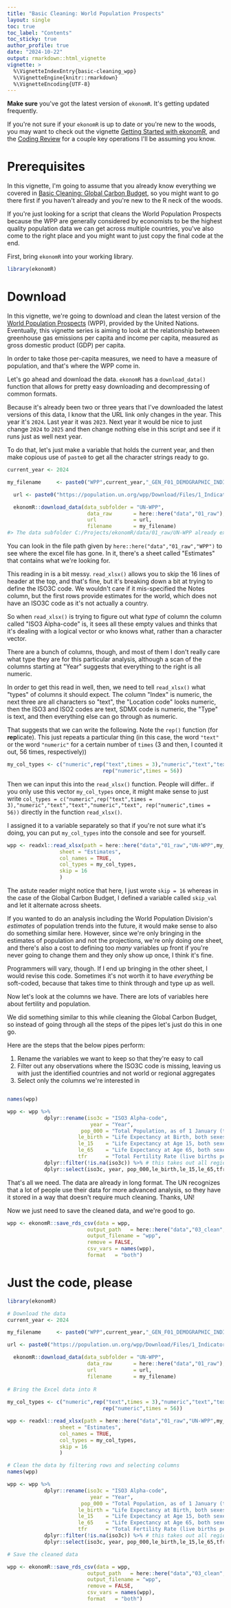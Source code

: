 ```yaml
---
title: "Basic Cleaning: World Population Prospects"
layout: single
toc: true
toc_label: "Contents"
toc_sticky: true
author_profile: true
date: "2024-10-22"
output: rmarkdown::html_vignette
vignette: >
  %\VignetteIndexEntry{basic-cleaning_wpp}
  %\VignetteEngine{knitr::rmarkdown}
  %\VignetteEncoding{UTF-8}
---
```



**Make sure** you've got the latest version of `ekonomR`. It's getting updated frequently. 

If you're not sure if your `ekonomR` is up to date or you're new to the woods, you may want to check out the vignette [Getting Started with ekonomR](https://stallman-j.github.io/ekonomR/vignettes/getting-started-with-ekonomR/), and the [Coding Review](https://stallman-j.github.io/ekonomR/vignettes/coding-review/) for a couple key operations I'll be assuming you know.

# Prerequisites

In this vignette, I'm going to assume that you already know everything we covered in [Basic Cleaning: Global Carbon Budget](https://stallman-j.github.io/ekonomR/vignettes/basic-cleaning_gcb/), so you might want to go there first if you haven't already and you're new to the R neck of the woods.

If you're just looking for a script that cleans the World Population Prospects because the WPP are generally considered by economists to be the highest quality population data we can get across multiple countries, you've also come to the right place and you might want to just copy the final code at the end.

First, bring `ekonomR` into your working library.


``` r
library(ekonomR)
```

# Download

In this vignette, we're going to download and clean the latest version of the [World Population Prospects](https://population.un.org/wpp/Download/Standard/MostUsed/) (WPP), provided by the United Nations. Eventually, this vignette series is aiming to look at the relationship between greenhouse gas emissions per capita and income per capita, measured as gross domestic product (GDP) per capita.

In order to take those per-capita measures, we need to have a measure of population, and that's where the WPP come in.

Let's go ahead and download the data. `ekonomR` has a `download_data()` function that allows for pretty easy downloading and decompressing of common formats. 

Because it's already been two or three years that I've downloaded the latest versions of this data, I know that the URL link only changes in the year. This year it's `2024`. Last year it was `2023`. Next year it would be nice to just change `2024` to `2025` and then change nothing else in this script and see if it runs just as well next year.

To do that, let's just make a variable that holds the current year, and then make copious use of `paste0` to get all the character strings ready to go.


``` r
current_year <- 2024

my_filename     <- paste0("WPP",current_year,"_GEN_F01_DEMOGRAPHIC_INDICATORS_COMPACT.xlsx")

  url <- paste0("https://population.un.org/wpp/Download/Files/1_Indicator%20(Standard)/EXCEL_FILES/1_General/WPP",current_year,"_GEN_F01_DEMOGRAPHIC_INDICATORS_COMPACT.xlsx")

  ekonomR::download_data(data_subfolder = "UN-WPP",
                          data_raw       = here::here("data","01_raw"),
                          url            = url,
                          filename       = my_filename)
#> The data subfolder C:/Projects/ekonomR/data/01_raw/UN-WPP already exists.
```

You can look in the file path given by `here::here("data","01_raw","WPP")` to see where the excel file has gone. In it, there's a sheet called "Estimates" that contains what we're looking for.

This reading in is a bit messy. `read_xlsx()` allows you to skip the 16 lines of header at the top, and that's fine, but it's breaking down a bit at trying to define the ISO3C code. We wouldn't care if it mis-specified the Notes column, but the first rows provide estimates for the world, which does not have an ISO3C code as it's not actually a country.

So when `read_xlsx()` is trying to figure out what *type* of column the column called "ISO3 Alpha-code" is, it sees all these empty values and thinks that it's dealing with a logical vector or who knows what, rather than a character vector.

There are a bunch of columns, though, and most of them I don't really care what type they are for this particular analysis, although a scan of the columns starting at "Year" suggests that everything to the right is all numeric. 

In order to get this read in well, then, we need to tell `read_xlsx()` what "types" of columns it should expect. The column "Index" is numeric, the next three are all characters so "text", the "Location code" looks numeric, then the ISO3 and ISO2 codes are text, SDMX code is numeric, the "Type" is text, and then everything else can go through as numeric.

That suggests that we can write the following. Note the `rep()` function (for **rep**licate). This just repeats a particular thing (in this case, the word `"text"` or the word `"numeric"` for a certain number of `times` (3 and then, I counted it out, 56 times, respectively)) 


``` r
my_col_types <- c("numeric",rep("text",times = 3),"numeric","text","text","numeric","text",
                               rep("numeric",times = 56))
```

Then we can input this into the `read_xlsx()` function. People will differ.. if you only use this vector `my_col_types` once, it might make sense to just write `col_types = c("numeric",rep("text",times = 3),"numeric","text","text","numeric","text", rep("numeric",times = 56))` directly in the function `read_xlsx()`. 

I assigned it to a variable separately so that if you're not sure what it's doing, you can put `my_col_types` into the console and see for yourself.


``` r
wpp <- readxl::read_xlsx(path = here::here("data","01_raw","UN-WPP",my_filename),
                 sheet = "Estimates",
                 col_names = TRUE,
                 col_types = my_col_types,
                 skip = 16
                 )
```

The astute reader might notice that here, I just wrote `skip = 16` whereas in the case of the Global Carbon Budget, I defined a variable called `skip_val` and let it alternate across sheets.

If you wanted to do an analysis including the World Population Division's *estimates* of population trends into the future, it would make sense to also do something similar here. However, since we're only bringing in the estimates of population and not the projections, we're only doing one sheet, and there's also a cost to defining too *many* variables up front if you're never going to change them and they only show up once, I think it's fine.

Programmers will vary, though. If I end up bringing in the other sheet, I would revise this code. Sometimes it's not worth it to have *everything* be soft-coded, because that takes time to think through and type up as well.

Now let's look at the columns we have. There are lots of variables here about fertility and population. 

We did something similar to this while cleaning the Global Carbon Budget, so instead of going through all the steps of the pipes let's just do this in one go.

Here are the steps that the below pipes perform:

1. Rename the variables we want to keep so that they're easy to call
2. Filter out any observations where the ISO3C code is missing, leaving us with just the identified countries and not world or regional aggregates
3. Select only the columns we're interested in


``` r

names(wpp)

wpp <- wpp %>%
            dplyr::rename(iso3c = "ISO3 Alpha-code",
                           year = "Year",
                        pop_000 = "Total Population, as of 1 January (thousands)",
                       le_birth = "Life Expectancy at Birth, both sexes (years)",
                       le_15    = "Life Expectancy at Age 15, both sexes (years)",
                       le_65    = "Life Expectancy at Age 65, both sexes (years)",
                       tfr      = "Total Fertility Rate (live births per woman)") %>%
            dplyr::filter(!is.na(iso3c)) %>% # this takes out all regions and just leaves countries
            dplyr::select(iso3c, year, pop_000,le_birth,le_15,le_65,tfr)
```

That's all we need. The data are already in long format. The UN recognizes that a lot of people use their data for more advanced analysis, so they have it stored in a way that doesn't require much cleaning. Thanks, UN!

Now we just need to save the cleaned data, and we're good to go.

``` r
wpp <- ekonomR::save_rds_csv(data = wpp,
                          output_path   = here::here("data","03_clean","WPP"),
                          output_filename = "wpp",
                          remove = FALSE,
                          csv_vars = names(wpp),
                          format   = "both")
```

# Just the code, please


``` r
library(ekonomR)

# Download the data
current_year <- 2024

my_filename     <- paste0("WPP",current_year,"_GEN_F01_DEMOGRAPHIC_INDICATORS_COMPACT.xlsx")

url <- paste0("https://population.un.org/wpp/Download/Files/1_Indicator%20(Standard)/EXCEL_FILES/1_General/WPP",current_year,"_GEN_F01_DEMOGRAPHIC_INDICATORS_COMPACT.xlsx")

  ekonomR::download_data(data_subfolder = "UN-WPP",
                          data_raw       = here::here("data","01_raw"),
                          url            = url,
                          filename       = my_filename)
  
# Bring the Excel data into R
  
my_col_types <- c("numeric",rep("text",times = 3),"numeric","text","text","numeric","text",
                               rep("numeric",times = 56))

wpp <- readxl::read_xlsx(path = here::here("data","01_raw","UN-WPP",my_filename),
                 sheet = "Estimates",
                 col_names = TRUE,
                 col_types = my_col_types,
                 skip = 16
                 )

# Clean the data by filtering rows and selecting columns
names(wpp)

wpp <- wpp %>%
            dplyr::rename(iso3c = "ISO3 Alpha-code",
                           year = "Year",
                        pop_000 = "Total Population, as of 1 January (thousands)",
                       le_birth = "Life Expectancy at Birth, both sexes (years)",
                       le_15    = "Life Expectancy at Age 15, both sexes (years)",
                       le_65    = "Life Expectancy at Age 65, both sexes (years)",
                       tfr      = "Total Fertility Rate (live births per woman)") %>%
            dplyr::filter(!is.na(iso3c)) %>% # this takes out all regions and just leaves countries
            dplyr::select(iso3c, year, pop_000,le_birth,le_15,le_65,tfr)

# Save the cleaned data

wpp <- ekonomR::save_rds_csv(data = wpp,
                          output_path   = here::here("data","03_clean","WPP"),
                          output_filename = "wpp",
                          remove = FALSE,
                          csv_vars = names(wpp),
                          format   = "both")

```
